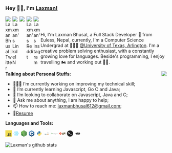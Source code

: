 ### Hey 👋🏽, I'm [Laxman!](https://bhusallaxman22.github.io) 

<a href="https://twitter.com/laxmanbhusal22">
  <img align="left" alt="Laxman Bhusal | Twitter" width="22px" src="https://cdn.jsdelivr.net/npm/simple-icons@v3/icons/twitter.svg" />
</a>
<a href="https://www.linkedin.com/in/laxman-bhushal-54426617b/">
  <img align="left" alt="Laxman's LinkdeIN" width="22px" src="https://cdn.jsdelivr.net/npm/simple-icons@v3/icons/linkedin.svg" />
</a>
<a href="https://t.me/bhusallaxman22">
  <img align="left" algit="Laxman's Telegram" width="22px" src="https://cdn.jsdelivr.net/npm/simple-icons@v3/icons/telegram.svg" />
</a>
<a href="https://www.reddit.com/user/Deadevil22/">
  <img align="left" alt="Laxman's Reddit" width="22px" src="https://cdn.jsdelivr.net/npm/simple-icons@v3/icons/reddit.svg" />
</a>

<a href="https://www.instagram.com/lakshman.22">
  <img align="left" alt="Laxman's instagram" width="22px" src="https://cdn.jsdelivr.net/npm/simple-icons@v3/icons/instagram.svg" />
</a>

<br />
<br />

Hi, I'm Laxman Bhusal, a Full Stack Developer 🚀 from Euless, Nepal, currently, I'm a Computer Science Undergrad at 🙍🏽‍♂️ [@University of Texas, Arlington](https://uta.edu/). I'm a creative problem solving enthusiast, with a constantly growing love for languages. Beside's programming, I enjoy travelling 🏍️ and working out 🏋️‍♂️.

<img src="https://thumbs.gfycat.com/EnragedRealisticFlaky-size_restricted.gif" align="right">

**Talking about Personal Stuffs:**

- 👨🏽‍💻 I’m currently working on improving my technical skill;
- 🌱 I’m currently learning Javascript, Go C and Java; 
- 👯 I’m looking to collaborate on Javascript, Java and C;
- 💬 Ask me about anything, I am happy to help;
- 📫 How to reach me: laxmanbhusal612@gmail.com;
- 📝[Resume](https://files.bhusallaxman.com.np/resume.pdf)

**Languages and Tools:**  

<code><img height="20" src="https://raw.githubusercontent.com/github/explore/80688e429a7d4ef2fca1e82350fe8e3517d3494d/topics/javascript/javascript.png"></code>
<code><img height="20" src="https://raw.githubusercontent.com/github/explore/80688e429a7d4ef2fca1e82350fe8e3517d3494d/topics/react/react.png"></code>
<code><img height="20" src="https://raw.githubusercontent.com/github/explore/80688e429a7d4ef2fca1e82350fe8e3517d3494d/topics/nodejs/nodejs.png"></code>
<code><img height="20" src="https://raw.githubusercontent.com/github/explore/80688e429a7d4ef2fca1e82350fe8e3517d3494d/topics/cpp/cpp.png"></code>
<code><img height="20" src="https://raw.githubusercontent.com/github/explore/80688e429a7d4ef2fca1e82350fe8e3517d3494d/topics/python/python.png"></code>
<code><img height="20" src="https://raw.githubusercontent.com/github/explore/80688e429a7d4ef2fca1e82350fe8e3517d3494d/topics/mysql/mysql.png"></code>
<code><img height="20" src="https://raw.githubusercontent.com/github/explore/80688e429a7d4ef2fca1e82350fe8e3517d3494d/topics/mongodb/mongodb.png"></code>
<code><img height="20" src="https://raw.githubusercontent.com/github/explore/80688e429a7d4ef2fca1e82350fe8e3517d3494d/topics/git/git.png"></code>
<code><img height="20" src="https://raw.githubusercontent.com/github/explore/80688e429a7d4ef2fca1e82350fe8e3517d3494d/topics/terminal/terminal.png"></code>
<code><img height="20" src="https://raw.githubusercontent.com/github/explore/80688e429a7d4ef2fca1e82350fe8e3517d3494d/topics/go/go.png"></code>



![Laxman's github stats](https://github-readme-stats.vercel.app/api?username=bhusallaxman22&show_icons=true&hide_border=true)
